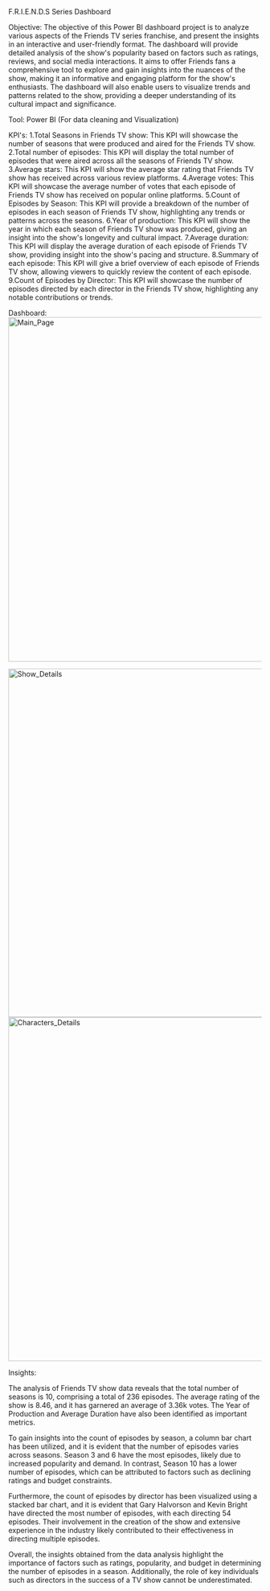 F.R.I.E.N.D.S Series Dashboard

Objective:
The objective of this Power BI dashboard project is to analyze various aspects of the Friends TV series franchise, and present the insights in an interactive and user-friendly format. The dashboard will provide detailed analysis of the show's popularity based on factors such as ratings, reviews, and social media interactions. It aims to offer Friends fans a comprehensive tool to explore and gain insights into the nuances of the show, making it an informative and engaging platform for the show's enthusiasts. The dashboard will also enable users to visualize trends and patterns related to the show, providing a deeper understanding of its cultural impact and significance.

Tool: Power BI (For data cleaning and Visualization)

KPI's:
1.Total Seasons in Friends TV show: This KPI will showcase the number of seasons that were produced and aired for the Friends TV show.
2.Total number of episodes: This KPI will display the total number of episodes that were aired across all the seasons of Friends TV show.
3.Average stars: This KPI will show the average star rating that Friends TV show has received across various review platforms.
4.Average votes: This KPI will showcase the average number of votes that each episode of Friends TV show has received on popular online       platforms.
5.Count of Episodes by Season: This KPI will provide a breakdown of the number of episodes in each season of Friends TV show, highlighting any trends or patterns across the seasons.
6.Year of production: This KPI will show the year in which each season of Friends TV show was produced, giving an insight into the show's longevity and cultural impact.
7.Average duration: This KPI will display the average duration of each episode of Friends TV show, providing insight into the show's pacing and structure.
8.Summary of each episode: This KPI will give a brief overview of each episode of Friends TV show, allowing viewers to quickly review the content of each episode.
9.Count of Episodes by Director: This KPI will showcase the number of episodes directed by each director in the Friends TV show, highlighting any notable contributions or trends.

Dashboard:
  <img width="686" alt="Main_Page" src="https://user-images.githubusercontent.com/112420165/235144237-df10dc40-ceaf-40fd-a621-0c05693babb1.png">

  <img width="694" alt="Show_Details" src="https://user-images.githubusercontent.com/112420165/235144308-26731ed8-19c4-4de0-ac01-93069cfd6b2c.png">

  <img width="685" alt="Characters_Details" src="https://user-images.githubusercontent.com/112420165/235144372-0d016c82-8888-4e12-b2c9-e69ca67111f7.png">

Insights:

The analysis of Friends TV show data reveals that the total number of seasons is 10, comprising a total of 236 episodes. The average rating of the show is 8.46, and it has garnered an average of 3.36k votes. The Year of Production and Average Duration have also been identified as important metrics.

To gain insights into the count of episodes by season, a column bar chart has been utilized, and it is evident that the number of episodes varies across seasons. Season 3 and 6 have the most episodes, likely due to increased popularity and demand. In contrast, Season 10 has a lower number of episodes, which can be attributed to factors such as declining ratings and budget constraints.

Furthermore, the count of episodes by director has been visualized using a stacked bar chart, and it is evident that Gary Halvorson and Kevin Bright have directed the most number of episodes, with each directing 54 episodes. Their involvement in the creation of the show and extensive experience in the industry likely contributed to their effectiveness in directing multiple episodes.

Overall, the insights obtained from the data analysis highlight the importance of factors such as ratings, popularity, and budget in determining the number of episodes in a season. Additionally, the role of key individuals such as directors in the success of a TV show cannot be underestimated.
